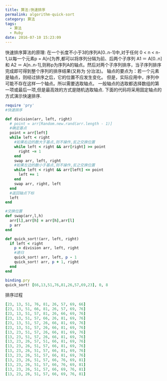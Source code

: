 ```yaml
---
title: 算法:快速排序
permalink: algorithm-quick-sort
category: 算法
tags:
  - 算法
  - Ruby
date: 2016-07-10 15:23:09
---
```

快速排序算法的原理:
在一个长度不小于3的序列A[0..n-1]中,对于任何 0 < n < n-1,以每一个元素p = A[n]为界,都可以将序列分隔为前、后两个子序列 A1 ＝ A[0..n]和 A2 ＝ A[n..n-1],则称p为序列A的轴点。然后对两个子序列排序，当子序列排序完成即可得到整个序列的排序结果(又称为 分治法)。
轴点的要点为：若一个元素是轴点，则经过排序之后，它的位置不应发生变化。
但是，实际应用中，序列中可能不存在这样一个轴点。所以需要选取轴点。
一般轴点的选取都选择数组的第一项或最后一项,但是最高效的方式是随机选取轴点.
下面的代码将采用固定轴点的方式演示快速排序.

```ruby
require 'pry'
#快速排序

def division(arr, left, right)
  # point = arr[Random.new.rand(arr.length - 1)]
  #确定基点
  point = arr[left]
  while left < right
    #如果右边的数大于基点,则不操作,反之交换位置
    while left < right && arr[right] >= point
      right -= 1
    end
    swap arr, left, right
    #如果左边的数小于基点,则不操作,反之交换位置
    while left < right && arr[left] <= point
      left += 1
    end
    swap arr, right, left
  end
  #返回轴点下标
  left
end

#交换位置
def swap(arr,l,h)
  arr[l],arr[h] = arr[h],arr[l]
  p arr
end

def quick_sort!(arr, left, right)
  if left < right
    p = division arr, left, right
    #递归
    quick_sort! arr, left, p - 1
    quick_sort! arr, p + 1, right
  end
end

binding.pry
quick_sort! [66,13,51,76,81,26,57,69,23], 0, 8

```
排序过程
```ruby
[23, 13, 51, 76, 81, 26, 57, 69, 66]
[23, 13, 51, 66, 81, 26, 57, 69, 76]
[23, 13, 51, 57, 81, 26, 66, 69, 76]
[23, 13, 51, 57, 66, 26, 81, 69, 76]
[23, 13, 51, 57, 26, 66, 81, 69, 76]
[23, 13, 51, 57, 26, 66, 81, 69, 76]
[13, 23, 51, 57, 26, 66, 81, 69, 76]
[13, 23, 51, 57, 26, 66, 81, 69, 76]
[13, 23, 26, 57, 51, 66, 81, 69, 76]
[13, 23, 26, 51, 57, 66, 81, 69, 76]
[13, 23, 26, 51, 57, 66, 81, 69, 76]
[13, 23, 26, 51, 57, 66, 81, 69, 76]
[13, 23, 26, 51, 57, 66, 76, 69, 81]
[13, 23, 26, 51, 57, 66, 76, 69, 81]
[13, 23, 26, 51, 57, 66, 69, 76, 81]
[13, 23, 26, 51, 57, 66, 69, 76, 81]
```
